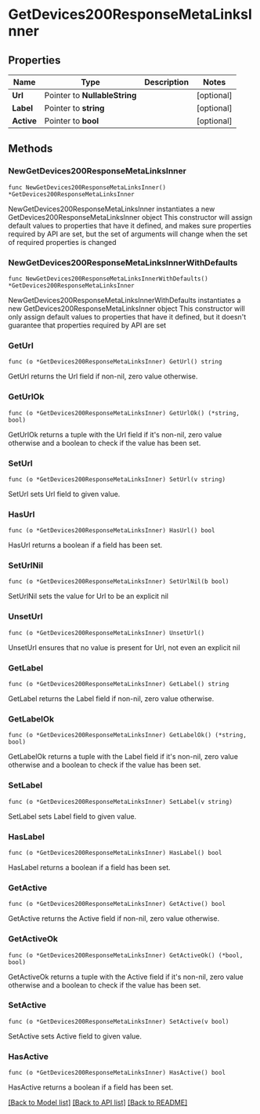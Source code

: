 # GetDevices200ResponseMetaLinksInner

## Properties

Name | Type | Description | Notes
------------ | ------------- | ------------- | -------------
**Url** | Pointer to **NullableString** |  | [optional] 
**Label** | Pointer to **string** |  | [optional] 
**Active** | Pointer to **bool** |  | [optional] 

## Methods

### NewGetDevices200ResponseMetaLinksInner

`func NewGetDevices200ResponseMetaLinksInner() *GetDevices200ResponseMetaLinksInner`

NewGetDevices200ResponseMetaLinksInner instantiates a new GetDevices200ResponseMetaLinksInner object
This constructor will assign default values to properties that have it defined,
and makes sure properties required by API are set, but the set of arguments
will change when the set of required properties is changed

### NewGetDevices200ResponseMetaLinksInnerWithDefaults

`func NewGetDevices200ResponseMetaLinksInnerWithDefaults() *GetDevices200ResponseMetaLinksInner`

NewGetDevices200ResponseMetaLinksInnerWithDefaults instantiates a new GetDevices200ResponseMetaLinksInner object
This constructor will only assign default values to properties that have it defined,
but it doesn't guarantee that properties required by API are set

### GetUrl

`func (o *GetDevices200ResponseMetaLinksInner) GetUrl() string`

GetUrl returns the Url field if non-nil, zero value otherwise.

### GetUrlOk

`func (o *GetDevices200ResponseMetaLinksInner) GetUrlOk() (*string, bool)`

GetUrlOk returns a tuple with the Url field if it's non-nil, zero value otherwise
and a boolean to check if the value has been set.

### SetUrl

`func (o *GetDevices200ResponseMetaLinksInner) SetUrl(v string)`

SetUrl sets Url field to given value.

### HasUrl

`func (o *GetDevices200ResponseMetaLinksInner) HasUrl() bool`

HasUrl returns a boolean if a field has been set.

### SetUrlNil

`func (o *GetDevices200ResponseMetaLinksInner) SetUrlNil(b bool)`

 SetUrlNil sets the value for Url to be an explicit nil

### UnsetUrl
`func (o *GetDevices200ResponseMetaLinksInner) UnsetUrl()`

UnsetUrl ensures that no value is present for Url, not even an explicit nil
### GetLabel

`func (o *GetDevices200ResponseMetaLinksInner) GetLabel() string`

GetLabel returns the Label field if non-nil, zero value otherwise.

### GetLabelOk

`func (o *GetDevices200ResponseMetaLinksInner) GetLabelOk() (*string, bool)`

GetLabelOk returns a tuple with the Label field if it's non-nil, zero value otherwise
and a boolean to check if the value has been set.

### SetLabel

`func (o *GetDevices200ResponseMetaLinksInner) SetLabel(v string)`

SetLabel sets Label field to given value.

### HasLabel

`func (o *GetDevices200ResponseMetaLinksInner) HasLabel() bool`

HasLabel returns a boolean if a field has been set.

### GetActive

`func (o *GetDevices200ResponseMetaLinksInner) GetActive() bool`

GetActive returns the Active field if non-nil, zero value otherwise.

### GetActiveOk

`func (o *GetDevices200ResponseMetaLinksInner) GetActiveOk() (*bool, bool)`

GetActiveOk returns a tuple with the Active field if it's non-nil, zero value otherwise
and a boolean to check if the value has been set.

### SetActive

`func (o *GetDevices200ResponseMetaLinksInner) SetActive(v bool)`

SetActive sets Active field to given value.

### HasActive

`func (o *GetDevices200ResponseMetaLinksInner) HasActive() bool`

HasActive returns a boolean if a field has been set.


[[Back to Model list]](../README.md#documentation-for-models) [[Back to API list]](../README.md#documentation-for-api-endpoints) [[Back to README]](../README.md)



